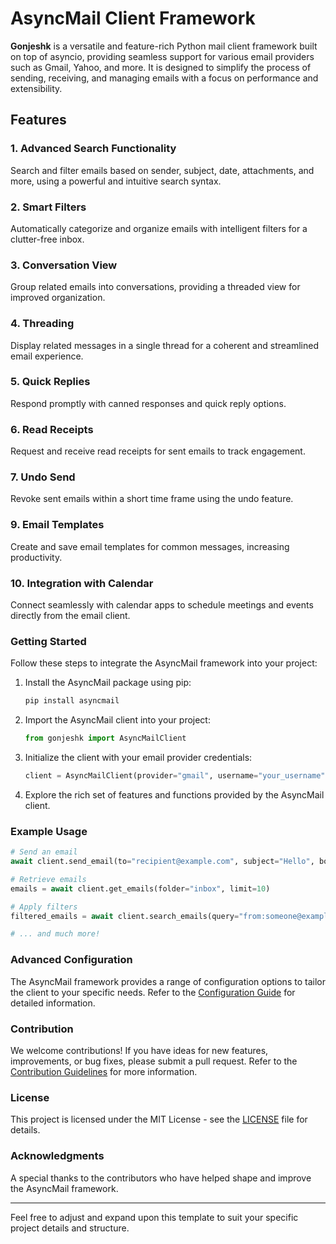 # AsyncMail Client Framework

**Gonjeshk** is a versatile and feature-rich Python mail client framework built on top of asyncio, providing seamless support for various email providers such as Gmail, Yahoo, and more. It is designed to simplify the process of sending, receiving, and managing emails with a focus on performance and extensibility.

## Features

### 1. Advanced Search Functionality

Search and filter emails based on sender, subject, date, attachments, and more, using a powerful and intuitive search syntax.

### 2. Smart Filters

Automatically categorize and organize emails with intelligent filters for a clutter-free inbox.

### 3. Conversation View

Group related emails into conversations, providing a threaded view for improved organization.

### 4. Threading

Display related messages in a single thread for a coherent and streamlined email experience.

### 5. Quick Replies

Respond promptly with canned responses and quick reply options.

### 6. Read Receipts

Request and receive read receipts for sent emails to track engagement.

### 7. Undo Send

Revoke sent emails within a short time frame using the undo feature.


### 9. Email Templates

Create and save email templates for common messages, increasing productivity.

### 10. Integration with Calendar

Connect seamlessly with calendar apps to schedule meetings and events directly from the email client.

### Getting Started

Follow these steps to integrate the AsyncMail framework into your project:

1. Install the AsyncMail package using pip:

   ```bash
   pip install asyncmail
   ```

2. Import the AsyncMail client into your project:

   ```python
   from gonjeshk import AsyncMailClient
   ```

3. Initialize the client with your email provider credentials:

   ```python
   client = AsyncMailClient(provider="gmail", username="your_username", password="your_password")
   ```

4. Explore the rich set of features and functions provided by the AsyncMail client.

### Example Usage

```python
# Send an email
await client.send_email(to="recipient@example.com", subject="Hello", body="Greetings from AsyncMail!")

# Retrieve emails
emails = await client.get_emails(folder="inbox", limit=10)

# Apply filters
filtered_emails = await client.search_emails(query="from:someone@example.com subject:important")

# ... and much more!
```

### Advanced Configuration

The AsyncMail framework provides a range of configuration options to tailor the client to your specific needs. Refer to the [Configuration Guide](docs/configuration.md) for detailed information.

### Contribution

We welcome contributions! If you have ideas for new features, improvements, or bug fixes, please submit a pull request. Refer to the [Contribution Guidelines](CONTRIBUTING.md) for more information.

### License

This project is licensed under the MIT License - see the [LICENSE](LICENSE) file for details.

### Acknowledgments

A special thanks to the contributors who have helped shape and improve the AsyncMail framework.

---

Feel free to adjust and expand upon this template to suit your specific project details and structure.
